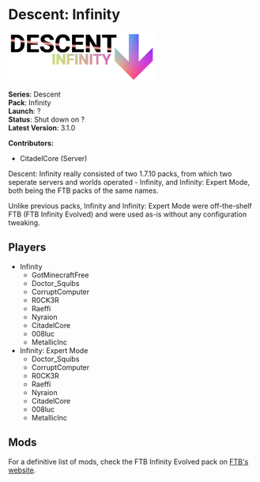# Descent: Infinity

<img src="icon.png" width="300" />

**Series**: Descent\
**Pack**: Infinity\
**Launch**: ?\
**Status**: Shut down on ?\
**Latest Version**: 3.1.0

**Contributors:**
- CitadelCore (Server)

Descent: Infinity really consisted of two 1.7.10 packs, from which two seperate servers and worlds operated - Infinity, and Infinity: Expert Mode, both being the FTB packs of the same names.

Unlike previous packs, Infinity and Infinity: Expert Mode were off-the-shelf FTB (FTB Infinity Evolved) and were used as-is without any configuration tweaking.

## Players
- Infinity
    - GotMinecraftFree
    - Doctor_Squibs
    - CorruptComputer
    - R0CK3R
    - Raeffi
    - Nyraion
    - CitadelCore
    - 008luc
    - MetallicInc
- Infinity: Expert Mode
    - Doctor_Squibs
    - CorruptComputer
    - R0CK3R
    - Raeffi
    - Nyraion
    - CitadelCore
    - 008luc
    - MetallicInc

## Mods
For a definitive list of mods, check the FTB Infinity Evolved pack on [FTB's website](https://www.feed-the-beast.com/modpack/23_ftb_infinity_evolved_1_7).
